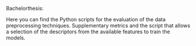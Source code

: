 Bachelorthesis:

Here you can find the Python scripts for the evaluation of the data preprocessing techniques. Supplementary metrics and the script that allows a selection of the descriptors from the available features to train the models.


